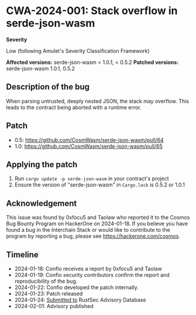 # CWA-2024-001: Stack overflow in serde-json-wasm

**Severity**

Low (following Amulet's Severity Classification Framework)

**Affected versions:** serde-json-wasm < 1.0.1, < 0.5.2
**Patched versions:** serde-json-wasm 1.0.1, 0.5.2

## Description of the bug

When parsing untrusted, deeply nested JSON, the stack may overflow.
This leads to the contract being aborted with a runtime error.

## Patch

- 0.5: https://github.com/CosmWasm/serde-json-wasm/pull/64
- 1.0: https://github.com/CosmWasm/serde-json-wasm/pull/65

## Applying the patch

1. Run `cargo update -p serde-json-wasm` in your contract's project
2. Ensure the version of "serde-json-wasm" in `Cargo.lock` is 0.5.2 or 1.0.1

## Acknowledgement

This issue was found by 0xfocu5 and Taolaw who reported it to the Cosmos Bug Bounty Program on
HackerOne on 2024-01-18.
If you believe you have found a bug in the Interchain Stack or would like to contribute to the
program by reporting a bug, please see <https://hackerone.com/cosmos>.

## Timeline

- 2024-01-18: Confio receives a report by 0xfocu5 and Taolaw
- 2024-01-19: Confio security contributors confirm the report and reproducibility of the bug.
- 2024-01-22: Confio developed the patch internally.
- 2024-01-23: Patch released
- 2024-01-24: [Submitted to](https://github.com/rustsec/advisory-db/pull/1867) RustSec Advisory Database
- 2024-02-01: Advisory published
